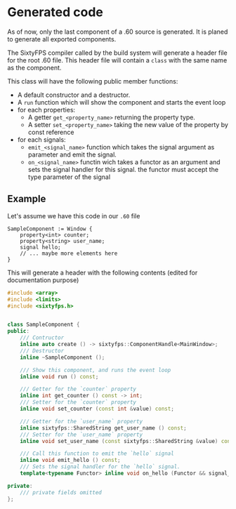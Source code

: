 # Generated code

As of now, only the last component of a .60 source is generated. It is planed to generate all
exported components.

The SixtyFPS compiler called by the build system will generate a header file for the root .60
file. This header file will contain a `class` with the same name as the component.

This class will have the following public member functions:

 - A default constructor and a destructor.
 - A `run` function which will show the component and starts the event loop
 - for each properties:
    * A getter `get_<property_name>` returning the property type.
    * A setter `set_<property_name>` taking the new value of the property by const reference
 - for each signals:
    * `emit_<signal_name>` function which takes the signal argument as parameter and emit the signal.
    * `on_<signal_name>` functin wich takes a functor as an argument and sets the signal handler
     for this signal. the functor must accept the type parameter of the signal

## Example

Let's assume we have this code in our `.60` file

```60
SampleComponent := Window {
    property<int> counter;
    property<string> user_name;
    signal hello;
    // ... maybe more elements here
}
```

This will generate a header with the following contents (edited for documentation purpose)

```cpp
#include <array>
#include <limits>
#include <sixtyfps.h>


class SampleComponent {
public:
    /// Contructor
    inline auto create () -> sixtyfps::ComponentHandle<MainWindow>;
    /// Destructor
    inline ~SampleComponent ();

    /// Show this component, and runs the event loop
    inline void run () const;

    /// Getter for the `counter` property
    inline int get_counter () const -> int;
    /// Setter for the `counter` property
    inline void set_counter (const int &value) const;

    /// Getter for the `user_name` property
    inline sixtyfps::SharedString get_user_name () const;
    /// Setter for the `user_name` property
    inline void set_user_name (const sixtyfps::SharedString &value) const;

    /// Call this function to emit the `hello` signal
    inline void emit_hello () const;
    /// Sets the signal handler for the `hello` signal.
    template<typename Functor> inline void on_hello (Functor && signal_handler) const;

private:
    /// private fields omitted
};




```
